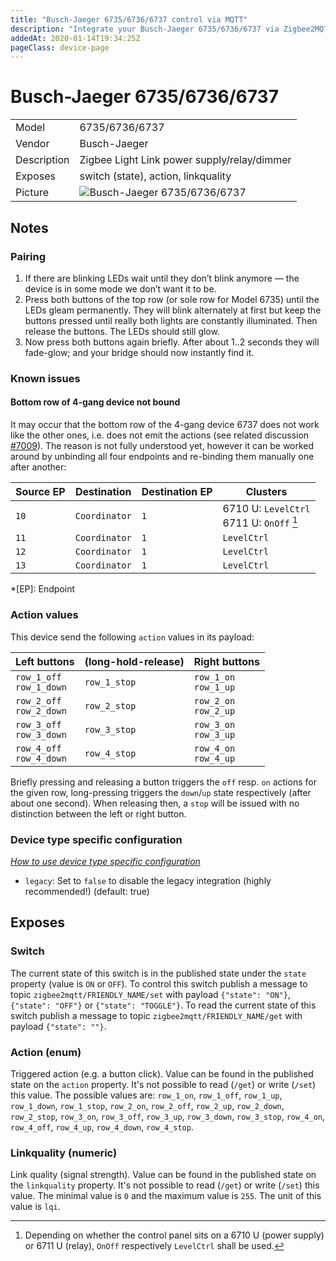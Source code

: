 ```yaml
---
title: "Busch-Jaeger 6735/6736/6737 control via MQTT"
description: "Integrate your Busch-Jaeger 6735/6736/6737 via Zigbee2MQTT with whatever smart home infrastructure you are using without the vendors bridge or gateway."
addedAt: 2020-01-14T19:34:25Z
pageClass: device-page
---
```


<!-- !!!! -->
<!-- ATTENTION: This file is auto-generated through docgen! -->
<!-- You can only edit the "Notes"-Section between the two comment lines "Notes BEGIN" and "Notes END". -->
<!-- Do not use h1 or h2 heading within "## Notes"-Section. -->
<!-- !!!! -->

# Busch-Jaeger 6735/6736/6737

|     |     |
|-----|-----|
| Model | 6735/6736/6737  |
| Vendor  | Busch-Jaeger  |
| Description | Zigbee Light Link power supply/relay/dimmer |
| Exposes | switch (state), action, linkquality |
| Picture | ![Busch-Jaeger 6735/6736/6737](https://psi-4ward.github.io/zigbee2mqtt.io/images/devices/6735-6736-6737.jpg) |


<!-- Notes BEGIN: You can edit here. Add "## Notes" headline if not already present. -->
## Notes


### Pairing

1. If there are blinking LEDs wait until they don’t blink anymore — the device is in some mode we don’t want it to be.
2. Press both buttons of the top row (or sole row for Model 6735) until the LEDs gleam permanently. They will blink alternately at first but keep the buttons pressed until really both lights are constantly illuminated. Then release the buttons. The LEDs should still glow.
3. Now press both buttons again briefly. After about 1..2 seconds they will fade-glow; and your bridge should now instantly find it.

### Known issues

#### Bottom row of 4-gang device not bound

It may occur that the bottom row of the 4-gang device 6737 does not work like the other ones, i.e. does not emit the actions (see related discussion [#7009](https://github.com/Koenkk/zigbee2mqtt/discussions/7009)). The reason is not fully understood yet, however it can be worked around by unbinding all four endpoints and re-binding them manually one after another:

| Source EP   | Destination   | Destination EP   | Clusters                                              |
|-------------|---------------|------------------|-------------------------------------------------------|
| `10`        | `Coordinator` | `1`              | 6710&nbsp;U: `LevelCtrl`<br>6711&nbsp;U: `OnOff` [^1] |
| `11`        | `Coordinator` | `1`              | `LevelCtrl`                                           |
| `12`        | `Coordinator` | `1`              | `LevelCtrl`                                           |
| `13`        | `Coordinator` | `1`              | `LevelCtrl`                                           |

*[EP]: Endpoint
[^1]: Depending on whether the control panel sits on a 6710&nbsp;U (power supply) or 6711&nbsp;U (relay), `OnOff` respectively `LevelCtrl` shall be used.

### Action values
This device send the following `action` values in its payload:

| Left buttons                | (long-hold-release) | Right buttons            |
|-----------------------------|---------------------|--------------------------|
| `row_1_off`<br>`row_1_down` | `row_1_stop`        | `row_1_on`<br>`row_1_up` |
| `row_2_off`<br>`row_2_down` | `row_2_stop`        | `row_2_on`<br>`row_2_up` |
| `row_3_off`<br>`row_3_down` | `row_3_stop`        | `row_3_on`<br>`row_3_up` |
| `row_4_off`<br>`row_4_down` | `row_4_stop`        | `row_4_on`<br>`row_4_up` |

Briefly pressing and releasing a button triggers the `off` resp. `on` actions for the given row, long-pressing triggers the `down`/`up` state respectively (after about one second). When releasing then, a `stop` will be issued with no distinction between the left or right button.

### Device type specific configuration
*[How to use device type specific configuration](../guide/configuration/devices-groups.md#specific-device-options)*

* `legacy`: Set to `false` to disable the legacy integration (highly recommended!) (default: true)
<!-- Notes END: Do not edit below this line -->


## Exposes

### Switch 
The current state of this switch is in the published state under the `state` property (value is `ON` or `OFF`).
To control this switch publish a message to topic `zigbee2mqtt/FRIENDLY_NAME/set` with payload `{"state": "ON"}`, `{"state": "OFF"}` or `{"state": "TOGGLE"}`.
To read the current state of this switch publish a message to topic `zigbee2mqtt/FRIENDLY_NAME/get` with payload `{"state": ""}`.

### Action (enum)
Triggered action (e.g. a button click).
Value can be found in the published state on the `action` property.
It's not possible to read (`/get`) or write (`/set`) this value.
The possible values are: `row_1_on`, `row_1_off`, `row_1_up`, `row_1_down`, `row_1_stop`, `row_2_on`, `row_2_off`, `row_2_up`, `row_2_down`, `row_2_stop`, `row_3_on`, `row_3_off`, `row_3_up`, `row_3_down`, `row_3_stop`, `row_4_on`, `row_4_off`, `row_4_up`, `row_4_down`, `row_4_stop`.

### Linkquality (numeric)
Link quality (signal strength).
Value can be found in the published state on the `linkquality` property.
It's not possible to read (`/get`) or write (`/set`) this value.
The minimal value is `0` and the maximum value is `255`.
The unit of this value is `lqi`.

